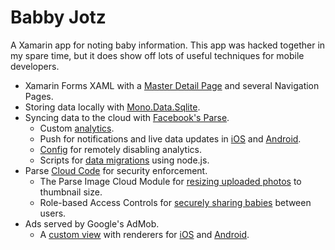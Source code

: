 Babby Jotz
==========

A Xamarin app for noting baby information. This app was hacked together in my spare time, but it does show off lots of useful techniques for mobile developers.

* Xamarin Forms XAML with a [Master Detail Page](BabbyJotz/Pages/MainPage.xaml) and several Navigation Pages.
* Storing data locally with [Mono.Data.Sqlite](iOS/Shared/LocalStore.cs).
* Syncing data to the cloud with [Facebook's Parse](iOS/Shared/ParseStore.cs).
    * Custom [analytics](parse/cloud/logging.js).
    * Push for notifications and live data updates in [iOS](iOS/AppDelegate.cs) and [Android](Android/BabbyJotzIntentService.cs).
    * [Config](iOS/Shared/ParseStore.cs) for remotely disabling analytics.
    * Scripts for [data migrations](scripts/fix_dates.js) using node.js.
* Parse [Cloud Code](parse/cloud) for security enforcement.
    * The Parse Image Cloud Module for [resizing uploaded photos](parse/cloud/photo.js) to thumbnail size.
    * Role-based Access Controls for [securely sharing babies](parse/cloud/baby.js) between users.
* Ads served by Google's AdMob.
    * A [custom view](BabbyJotz/AdMobBanner.cs) with renderers for [iOS](iOS/Controls/AdMobBannerRenderer.cs) and [Android](Android/Controls/AdMobBannerRenderer.cs).
